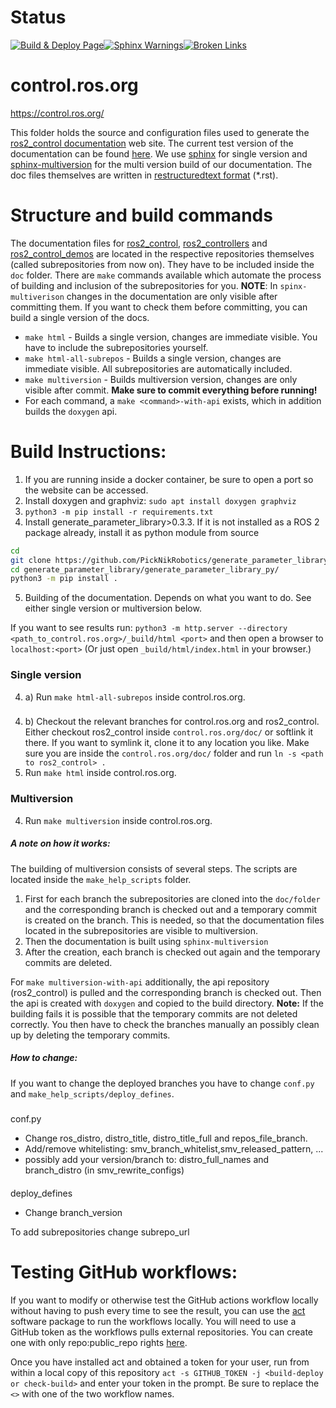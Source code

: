# Status

[![Build & Deploy Page](https://github.com/ros-controls/control.ros.org/actions/workflows/sphinx-make-page.yml/badge.svg)](https://github.com/ros-controls/control.ros.org/actions/workflows/sphinx-make-page.yml)[![Sphinx Warnings](https://github.com/ros-controls/control.ros.org/actions/workflows/sphinx-check-warnings.yml/badge.svg?branch=iron)](https://github.com/ros-controls/control.ros.org/actions/workflows/sphinx-check-warnings.yml)[![Broken Links](https://github.com/ros-controls/control.ros.org/actions/workflows/sphinx-check-links.yml/badge.svg?branch=iron)](https://github.com/ros-controls/control.ros.org/actions/workflows/sphinx-check-links.yml)


# control.ros.org
https://control.ros.org/

This folder holds the source and configuration files used to generate the
[ros2_control documentation](https://control.ros.org) web site. The current test version of the documentation can be found [here](https://ros-controls.github.io/control.ros.org/).
We use [sphinx](https://www.sphinx-doc.org/en/master/) for single version and [sphinx-multiversion](https://holzhaus.github.io/sphinx-multiversion/master/index.html#) for the multi version build of our documentation.
The doc files themselves are written in [restructuredtext format](https://www.sphinx-doc.org/en/master/usage/restructuredtext/basics.html) (*.rst).

# Structure and build commands
The documentation files for [ros2_control](https://github.com/ros-controls/ros2_control), [ros2_controllers](https://github.com/ros-controls/ros2_controllers) and [ros2_control_demos](https://github.com/ros-controls/ros2_control_demos) are located in the respective repositories themselves (called subrepositories from now on).
They have to be included inside the `doc` folder.
There are `make` commands available which automate the process of building and inclusion of the subrepositories for you.
**NOTE**: In `spinx-multiverison` changes in the documentation are only visible after committing them. If you want to check them before committing, you can build a single version of the docs.
* ```make html``` - Builds a single version, changes are immediate visible. You have to include the subrepositories yourself.
* ```make html-all-subrepos``` - Builds a single version, changes are immediate visible. All subrepositories are automatically included.
* ```make multiversion``` - Builds multiversion version, changes are only visible after commit. **Make sure to commit everything before running!**
* For each command, a  ```make <command>-with-api``` exists, which in addition builds the `doxygen` api.


# Build Instructions:
1. If you are running inside a docker container, be sure to open a port so the website can be accessed.
2. Install doxygen and graphviz: `sudo apt install doxygen graphviz`
3. `python3 -m pip install -r requirements.txt`
4. Install generate_parameter_library>0.3.3. If it is not installed as a ROS 2 package already, install it as python module from source
```bash
cd
git clone https://github.com/PickNikRobotics/generate_parameter_library.git
cd generate_parameter_library/generate_parameter_library_py/
python3 -m pip install .
```
5. Building of the documentation. Depends on what you want to do. See either single version or multiversion below.

If you want to see results run: `python3 -m http.server --directory <path_to_control.ros.org>/_build/html <port>` and then open a browser to `localhost:<port>`
 (Or just open `_build/html/index.html` in your browser.)

### Single version
4. a) Run `make html-all-subrepos` inside control.ros.org.
###
4. b) Checkout the relevant branches for control.ros.org and ros2_control.
Either checkout ros2_control inside `control.ros.org/doc/` or softlink it there. If you want to symlink it, clone it to any location you like.
Make sure you are inside the `control.ros.org/doc/` folder and run `ln -s <path to ros2_control> .`
6. Run `make html` inside control.ros.org.

### Multiversion
4. Run `make multiversion` inside control.ros.org.
##### A note on how it works:
The building of multiversion consists of several steps. The scripts are located inside the `make_help_scripts` folder.
1. First for each branch the subrepositories are cloned into the `doc/folder` and the corresponding branch is checked out and a temporary commit is created on the branch. This is needed, so that the documentation files located in the subrepositories are visible to multiversion.
2. Then the documentation is built using `sphinx-multiversion`
3. After the creation, each branch is checked out again and the temporary commits are deleted.

For `make multiversion-with-api` additionally, the api repository (ros2_control) is pulled and the corresponding branch is checked out. Then the api is created with `doxygen` and copied to the build directory.
**Note:** If the building fails it is possible that the temporary commits are not deleted correctly. You then have to check the branches manually an possibly clean up by deleting the temporary commits.
##### How to change:
If you want to change the deployed branches you have to change `conf.py` and `make_help_scripts/deploy_defines`.
#####
conf.py
* Change ros_distro, distro_title, distro_title_full and repos_file_branch.
* Add/remove whitelisting: smv_branch_whitelist,smv_released_pattern, ...
* possibly add your version/branch to: distro_full_names and branch_distro (in smv_rewrite_configs)
####
deploy_defines
* Change branch_version

To add subrepositories change subrepo_url

# Testing GitHub workflows:
If you want to modify or otherwise test the GitHub actions workflow locally without having to push every time to see the result,
you can use the [act](https://github.com/nektos/act) software package to run the workflows locally. You will need to use a GitHub token
as the workflows pulls external repositories. You can create one with only repo:public_repo rights [here](https://github.com/settings/tokens).

Once you have installed act and obtained a token for your user, run from within a local copy of this repository `act -s GITHUB_TOKEN -j <build-deploy or check-build>` and enter your token in the prompt. Be sure to replace the `<>` with one of the two workflow names.
